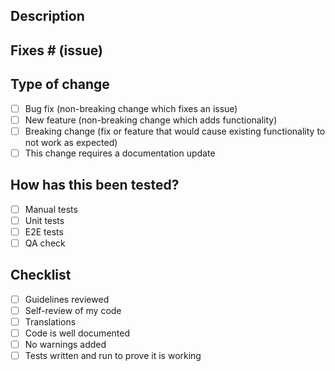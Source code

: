 ## Description

## Fixes # (issue)

## Type of change

- [ ] Bug fix (non-breaking change which fixes an issue)
- [ ] New feature (non-breaking change which adds functionality)
- [ ] Breaking change (fix or feature that would cause existing functionality to not work as expected)
- [ ] This change requires a documentation update

## How has this been tested?

- [ ] Manual tests
- [ ] Unit tests
- [ ] E2E tests
- [ ] QA check

## Checklist

- [ ] Guidelines reviewed
- [ ] Self-review of my code
- [ ] Translations
- [ ] Code is well documented
- [ ] No warnings added
- [ ] Tests written and run to prove it is working
